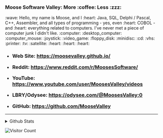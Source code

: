 <h3>Moose Software Valley: More :coffee: Less :zzz:</h3>
:wave: Hello, my name is Moose, and I :heart: Java, SQL, Delphi / Pascal, C++, Assembler, and all types of programming -
yes, even :heart: COBOL - and :heart: everything related to computers.  I've never met a piece of computer junk I didn't like.
:computer:
:desktop_computer:
:computer_mouse:
:joystick:
:video_game:
:floppy_disk:
:minidisc:
:cd:
:vhs:
:printer:
:tv:
:satellite:
:heart: :heart: :heart:

<p>
<UL>
<h3>
<p><LI> Web Site:
	<a target=_blank href="https://moosevalley.github.io/"> https://moosevalley.github.io/</a>
	</LI></p>

<!--
<p><LI> Web Site Link #2 (Rebrandly redirector):
	<a target=_blank href="https://rebrand.ly/MoosesSoftware"> https://rebrand.ly/MoosesSoftware</a>
	</LI></p>

<p><LI> Web Site Link #3 (InfinityFree web host):
	<a target=_blank href="http://MoosesSoftware.epizy.com"> http://MoosesSoftware.epizy.com</a>
	</LI></p>
-->

<!--<p><LI> Reddit r/MoosesSoftware:-->
<p><LI> Reddit:
	<a target=_blank href="https://www.reddit.com/r/MoosesSoftware/"> https://www.reddit.com/r/MoosesSoftware/</a>
	</LI></p>

<!--<p><LI>MoosesValley YouTube Channel:-->
<p><LI> YouTube:
	<a target=_blank href="https://www.youtube.com/user/MoosesValley/videos"> https://www.youtube.com/user/MoosesValley/videos</a>
	</LI></p>

<!--<p><LI>MoosesValley LBRY/Odysee Channel (like YouTube but much better):-->
<p><LI> LBRY/Odysee:
	<a target=_blank href="https://odysee.com/@MoosesValley:0"> https://odysee.com/@MoosesValley:0</a>
	</LI></p>

<!--<p><LI> Moose's GitHub (the current page):-->
<p><LI> GitHub:
	<a target=_blank href="https://github.com/MooseValley"> https://github.com/MooseValley</a>
	</LI></p>


</h3>
</UL>
</p>


<hr>
<details>
	<summary> Github Stats</summary>
	<p align="center">
		<img src="https://github-readme-stats.vercel.app/api?username=MooseValley&show_icons=true" />
	</p>
</details>

<!--
<details>
	<summary> Programming Language Stats</summary>
	<p align="center">
		<img src="https://wakatime.com/share/::::::api key:::::" />
	</p>
</details>
-->


<!-- Visitor Count.  REF: https://dev.to/ryanlanciaux/visitor-count-on-your-github-profile-with-one-line-of-markdown-593g  -->
![Visitor Count](https://profile-counter.glitch.me/MooseValley/count.svg)


<!--
**MooseValley/MooseValley** is a ? _special_ ? repository because its `README.md` (this file) appears on your GitHub profile.

Here are some ideas to get you started:

- ?? I’m currently working on ...
- ?? I’m currently learning ...
- ?? I’m looking to collaborate on ...
- ?? I’m looking for help with ...
- ?? Ask me about ...
- ?? How to reach me: ...
- ?? Pronouns: ...
- ? Fun fact: ...

 Here's an example of a perfectly valid, yet scrappy-looking table in Markdown:

Column 1 | Column 2 | Column 3
--- | --- | ---
**Things** | _Don't_ | [Need](http://makeuseof.com)
To | *__Look__* | `Pretty`


-->

